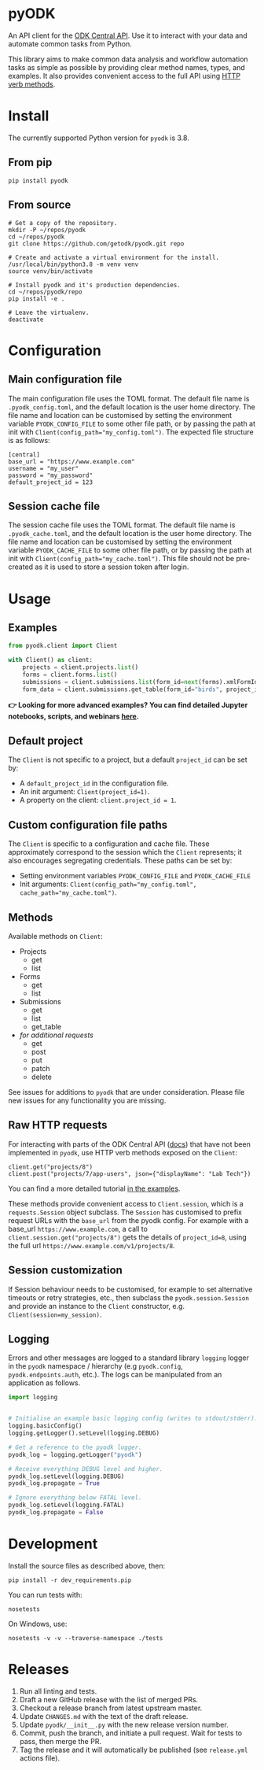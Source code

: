 # pyODK

An API client for the [ODK Central API](https://odkcentral.docs.apiary.io). Use it to interact with your data and automate common tasks from Python.

This library aims to make common data analysis and workflow automation tasks as simple as possible by providing clear method names, types, and examples. It also provides convenient access to the full API using [HTTP verb methods](#raw-http-requests).


# Install

The currently supported Python version for `pyodk` is 3.8.


## From pip

```
pip install pyodk
```


## From source

```
# Get a copy of the repository.
mkdir -P ~/repos/pyodk
cd ~/repos/pyodk
git clone https://github.com/getodk/pyodk.git repo

# Create and activate a virtual environment for the install.
/usr/local/bin/python3.8 -m venv venv
source venv/bin/activate

# Install pyodk and it's production dependencies.
cd ~/repos/pyodk/repo
pip install -e .

# Leave the virtualenv.
deactivate
```


# Configuration


## Main configuration file

The main configuration file uses the TOML format. The default file name is `.pyodk_config.toml`, and the default location is the user home directory. The file name and location can be customised by setting the environment variable `PYODK_CONFIG_FILE` to some other file path, or by passing the path at init with `Client(config_path="my_config.toml")`. The expected file structure is as follows:

```
[central]
base_url = "https://www.example.com"
username = "my_user"
password = "my_password"
default_project_id = 123
```


## Session cache file

The session cache file uses the TOML format. The default file name is `.pyodk_cache.toml`, and the default location is the user home directory. The file name and location can be customised by setting the environment variable `PYODK_CACHE_FILE` to some other file path, or by passing the path at init with `Client(config_path="my_cache.toml")`. This file should not be pre-created as it is used to store a session token after login.


# Usage

## Examples

```python
from pyodk.client import Client

with Client() as client:
    projects = client.projects.list()
    forms = client.forms.list()
    submissions = client.submissions.list(form_id=next(forms).xmlFormId)
    form_data = client.submissions.get_table(form_id="birds", project_id=8)
```

**👉 Looking for more advanced examples? You can find detailed Jupyter notebooks, scripts, and webinars [here](examples).**

## Default project

The `Client` is not specific to a project, but a default `project_id` can be set by:

- A `default_project_id` in the configuration file.
- An init argument: `Client(project_id=1)`.
- A property on the client: `client.project_id = 1`.

## Custom configuration file paths

The `Client` is specific to a configuration and cache file. These approximately correspond to the session which the `Client` represents; it also encourages segregating credentials. These paths can be set by:

- Setting environment variables `PYODK_CONFIG_FILE` and `PYODK_CACHE_FILE`
- Init arguments: `Client(config_path="my_config.toml", cache_path="my_cache.toml")`.


## Methods

Available methods on `Client`:

- Projects
  - get
  - list
- Forms
  - get
  - list
- Submissions
  - get
  - list
  - get_table
- *for additional requests*
  - get
  - post
  - put
  - patch
  - delete

See issues for additions to `pyodk` that are under consideration. Please file new issues for any functionality you are missing.

## Raw HTTP requests
For interacting with parts of the ODK Central API ([docs](https://odkcentral.docs.apiary.io)) that have not been implemented in `pyodk`, use HTTP verb methods exposed on the `Client`:

```
client.get("projects/8")
client.post("projects/7/app-users", json={"displayName": "Lab Tech"})
```
You can find a more detailed tutorial [in the examples](examples/).

These methods provide convenient access to `Client.session`, which is a `requests.Session` object subclass. The `Session` has customised to prefix request URLs with the `base_url` from the pyodk config. For example with a base_url `https://www.example.com`, a call to `client.session.get("projects/8")` gets the details of `project_id=8`, using the full url `https://www.example.com/v1/projects/8`.

## Session customization
If Session behaviour needs to be customised, for example to set alternative timeouts or retry strategies, etc., then subclass the `pyodk.session.Session` and provide an instance to the `Client` constructor, e.g. `Client(session=my_session)`.


## Logging

Errors and other messages are logged to a standard library `logging` logger in the `pyodk` namespace / hierarchy (e.g `pyodk.config`, `pyodk.endpoints.auth`, etc.). The logs can be manipulated from an application as follows.

```python
import logging


# Initialise an example basic logging config (writes to stdout/stderr).
logging.basicConfig()
logging.getLogger().setLevel(logging.DEBUG)

# Get a reference to the pyodk logger.
pyodk_log = logging.getLogger("pyodk")

# Receive everything DEBUG level and higher.
pyodk_log.setLevel(logging.DEBUG)
pyodk_log.propagate = True

# Ignore everything below FATAL level.
pyodk_log.setLevel(logging.FATAL)
pyodk_log.propagate = False
```


# Development

Install the source files as described above, then:

```
pip install -r dev_requirements.pip
```

You can run tests with:

```
nosetests
```

On Windows, use:

```
nosetests -v -v --traverse-namespace ./tests
```


# Releases

1. Run all linting and tests.
2. Draft a new GitHub release with the list of merged PRs.
3. Checkout a release branch from latest upstream master.
4. Update `CHANGES.md` with the text of the draft release.
5. Update `pyodk/__init__.py` with the new release version number.
6. Commit, push the branch, and initiate a pull request. Wait for tests to pass, then merge the PR.
7. Tag the release and it will automatically be published (see `release.yml` actions file).
